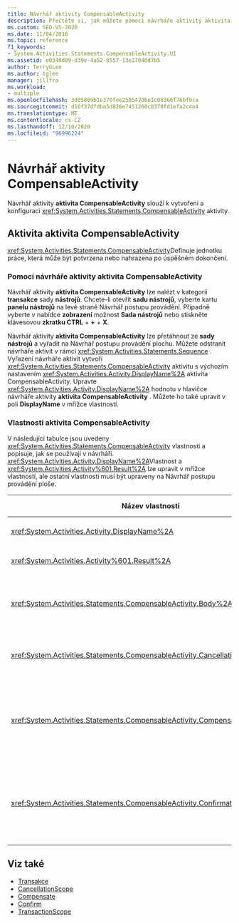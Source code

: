 ```yaml
---
title: Návrhář aktivity CompensableActivity
description: Přečtěte si, jak můžete pomocí návrháře aktivity aktivita CompensableActivity v Návrhář postupu provádění vytvořit a nakonfigurovat aktivitu aktivita CompensableActivity.
ms.custom: SEO-VS-2020
ms.date: 11/04/2016
ms.topic: reference
f1_keywords:
- System.Activities.Statements.CompensableActivity.UI
ms.assetid: e0340d89-d39e-4a52-8557-13e27040d7b5
author: TerryGLee
ms.author: tglee
manager: jillfra
ms.workload:
- multiple
ms.openlocfilehash: 3d05809b1e370fee2505470be1c06366f76bf9ca
ms.sourcegitcommit: d10f37dfdba5d826e7451260c8370fd1efa2c4e4
ms.translationtype: MT
ms.contentlocale: cs-CZ
ms.lasthandoff: 12/10/2020
ms.locfileid: "96996224"
---
```

# <a name="compensableactivity-activity-designer"></a>Návrhář aktivity CompensableActivity

Návrhář aktivity **aktivita CompensableActivity** slouží k vytvoření a konfiguraci <xref:System.Activities.Statements.CompensableActivity> aktivity.

## <a name="the-compensableactivity-activity"></a>Aktivita aktivita CompensableActivity
 <xref:System.Activities.Statements.CompensableActivity>Definuje jednotku práce, která může být potvrzena nebo nahrazena po úspěšném dokončení.

### <a name="using-the-compensableactivity-activity-designer"></a>Pomocí návrháře aktivity aktivita CompensableActivity
 Návrhář aktivity **aktivita CompensableActivity** lze nalézt v kategorii **transakce** sady **nástrojů**. Chcete-li otevřít **sadu nástrojů**, vyberte kartu **panelu nástrojů** na levé straně Návrhář postupu provádění. Případně vyberte v nabídce **zobrazení** možnost **Sada nástrojů** nebo stiskněte klávesovou **zkratku CTRL** + **+** + **X**.

 Návrhář aktivity **aktivita CompensableActivity** lze přetáhnout ze **sady nástrojů** a vyřadit na Návrhář postupu provádění plochu. Můžete odstranit návrháře aktivit v rámci <xref:System.Activities.Statements.Sequence> . Vyřazení návrháře aktivit vytvoří <xref:System.Activities.Statements.CompensableActivity> aktivitu s výchozím nastavením <xref:System.Activities.Activity.DisplayName%2A> aktivita CompensableActivity. Upravte <xref:System.Activities.Activity.DisplayName%2A> hodnotu v hlavičce návrháře aktivity **aktivita CompensableActivity** . Můžete ho také upravit v poli **DisplayName** v mřížce vlastností.

### <a name="the-compensableactivity-properties"></a>Vlastnosti aktivita CompensableActivity
 V následující tabulce jsou uvedeny <xref:System.Activities.Statements.CompensableActivity> vlastnosti a popisuje, jak se používají v návrháři. <xref:System.Activities.Activity.DisplayName%2A>Vlastnost a <xref:System.Activities.Activity%601.Result%2A> lze upravit v mřížce vlastností, ale ostatní vlastnosti musí být upraveny na Návrhář postupu provádění ploše.

|Název vlastnosti|Požaduje se|Využití|
|-|--------------|-|
|<xref:System.Activities.Activity.DisplayName%2A>|Ne|Volitelný popisný název <xref:System.Activities.Statements.CompensableActivity> aktivity. Výchozí hodnota je aktivita CompensableActivity.|
|<xref:System.Activities.Activity%601.Result%2A>|Ne|Určuje návratovou hodnotu <xref:System.Activities.Statements.CompensableActivity> . Tato vlastnost musí být upravena v mřížce vlastností.|
|<xref:System.Activities.Statements.CompensableActivity.Body%2A>|Ano|Určuje aktivitu, pro kterou je poskytnuta logika kompenzace, zrušení a potvrzení. Chcete-li přidat <xref:System.Activities.Statements.CompensableActivity.Body%2A> aktivitu, přetáhněte aktivitu ze **sady nástrojů** do pole **text** v Návrháři aktivity **aktivita CompensableActivity** . Sem přidejte text nápovědy "Sem přetáhněte aktivitu".|
|<xref:System.Activities.Statements.CompensableActivity.CancellationHandler%2A>|Ne|Určuje aktivitu, která se spustí, když dojde ke zrušení. Chcete-li přidat aktivitu, přetáhněte jejího návrháře ze **sady nástrojů** do pole **CancellationHandler** v Návrháři aktivity **aktivita CompensableActivity** . Přidat text nápovědy "Sem přetáhněte aktivitu".|
|<xref:System.Activities.Statements.CompensableActivity.CompensationHandler%2A>|Ne|Určuje aktivitu, která má být provedena v případě kompenzace <xref:System.Activities.Statements.CompensableActivity.Body%2A> aktivity. Tuto obslužnou rutinu lze explicitně vyvolat pomocí <xref:System.Activities.Statements.Compensate> aktivity.<br /><br /> Chcete-li přidat aktivitu, přetáhněte jejího návrháře aktivit ze **sady nástrojů** do pole **CompensationHandler** v Návrháři aktivity **aktivita CompensableActivity** . Přidat text nápovědy "Sem přetáhněte aktivitu".|
|<xref:System.Activities.Statements.CompensableActivity.ConfirmationHandler%2A>|Ne|Určuje aktivitu, která má být provedena při potvrzení <xref:System.Activities.Statements.CompensableActivity.Body%2A> aktivity. Tuto obslužnou rutinu lze explicitně vyvolat pomocí <xref:System.Activities.Statements.Confirm> aktivity.<br /><br /> Chcete-li přidat aktivitu, přetáhněte jejího návrháře aktivit ze **sady nástrojů** do pole **ConfirmationHandler** v Návrháři aktivity **aktivita CompensableActivity** . Přidat text nápovědy "Sem přetáhněte aktivitu".|

## <a name="see-also"></a>Viz také

- [Transakce](../workflow-designer/transaction-activity-designers.md)
- [CancellationScope](../workflow-designer/cancellationscope-activity-designer.md)
- [Compensate](../workflow-designer/compensate-activity-designer.md)
- [Confirm](../workflow-designer/confirm-activity-designer.md)
- [TransactionScope](../workflow-designer/transactionscope-activity-designer.md)
